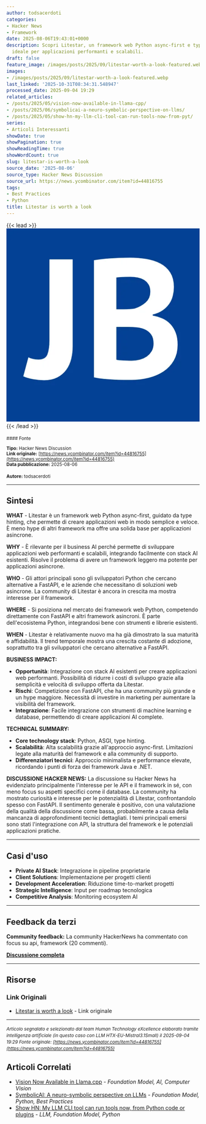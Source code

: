 ```yaml
---
author: todsacerdoti
categories:
- Hacker News
- Framework
date: 2025-08-06T19:43:01+0000
description: Scopri Litestar, un framework web Python async-first e type-hint-driven,
  ideale per applicazioni performanti e scalabili.
draft: false
feature_image: /images/posts/2025/09/litestar-worth-a-look-featured.webp
images:
- /images/posts/2025/09/litestar-worth-a-look-featured.webp
last_linked: '2025-10-31T08:34:31.548947'
processed_date: 2025-09-04 19:29
related_articles:
- /posts/2025/05/vision-now-available-in-llama-cpp/
- /posts/2025/06/symbolicai-a-neuro-symbolic-perspective-on-llms/
- /posts/2025/05/show-hn-my-llm-cli-tool-can-run-tools-now-from-pyt/
series:
- Articoli Interessanti
showDate: true
showPagination: true
showReadingTime: true
showWordCount: true
slug: litestar-is-worth-a-look
source_date: '2025-08-06'
source_type: Hacker News Discussion
source_url: https://news.ycombinator.com/item?id=44816755
tags:
- Best Practices
- Python
title: Litestar is worth a look
---
```


{{< lead >}}
![Featured image](/images/posts/2025/09/litestar-worth-a-look-featured.webp)
{{< /lead >}}

<small>
#### Fonte

**Tipo:** Hacker News Discussion  
**Link originale:** [https://news.ycombinator.com/item?id=44816755](https://news.ycombinator.com/item?id=44816755)  
**Data pubblicazione:** 2025-08-06

**Autore:** todsacerdoti</small>

---

## Sintesi

**WHAT** - Litestar è un framework web Python async-first, guidato da type hinting, che permette di creare applicazioni web in modo semplice e veloce. È meno hype di altri framework ma offre una solida base per applicazioni asincrone.

**WHY** - È rilevante per il business AI perché permette di sviluppare applicazioni web performanti e scalabili, integrando facilmente con stack AI esistenti. Risolve il problema di avere un framework leggero ma potente per applicazioni asincrone.

**WHO** - Gli attori principali sono gli sviluppatori Python che cercano alternative a FastAPI, e le aziende che necessitano di soluzioni web asincrone. La community di Litestar è ancora in crescita ma mostra interesse per il framework.

**WHERE** - Si posiziona nel mercato dei framework web Python, competendo direttamente con FastAPI e altri framework asincroni. È parte dell'ecosistema Python, integrandosi bene con strumenti e librerie esistenti.

**WHEN** - Litestar è relativamente nuovo ma ha già dimostrato la sua maturità e affidabilità. Il trend temporale mostra una crescita costante di adozione, soprattutto tra gli sviluppatori che cercano alternative a FastAPI.

**BUSINESS IMPACT:**
- **Opportunità**: Integrazione con stack AI esistenti per creare applicazioni web performanti. Possibilità di ridurre i costi di sviluppo grazie alla semplicità e velocità di sviluppo offerta da Litestar.
- **Rischi**: Competizione con FastAPI, che ha una community più grande e un hype maggiore. Necessità di investire in marketing per aumentare la visibilità del framework.
- **Integrazione**: Facile integrazione con strumenti di machine learning e database, permettendo di creare applicazioni AI complete.

**TECHNICAL SUMMARY:**
- **Core technology stack**: Python, ASGI, type hinting.
- **Scalabilità**: Alta scalabilità grazie all'approccio async-first. Limitazioni legate alla maturità del framework e alla community di supporto.
- **Differenziatori tecnici**: Approccio minimalista e performance elevate, ricordando i punti di forza dei framework Java e .NET.

**DISCUSSIONE HACKER NEWS:**
La discussione su Hacker News ha evidenziato principalmente l'interesse per le API e il framework in sé, con meno focus su aspetti specifici come il database. La community ha mostrato curiosità e interesse per le potenzialità di Litestar, confrontandolo spesso con FastAPI. Il sentimento generale è positivo, con una valutazione della qualità della discussione come bassa, probabilmente a causa della mancanza di approfondimenti tecnici dettagliati. I temi principali emersi sono stati l'integrazione con API, la struttura del framework e le potenziali applicazioni pratiche.

---

## Casi d'uso

- **Private AI Stack**: Integrazione in pipeline proprietarie
- **Client Solutions**: Implementazione per progetti clienti
- **Development Acceleration**: Riduzione time-to-market progetti
- **Strategic Intelligence**: Input per roadmap tecnologica
- **Competitive Analysis**: Monitoring ecosystem AI

---

## Feedback da terzi

**Community feedback:** La community HackerNews ha commentato con focus su api, framework (20 commenti).

**[Discussione completa](https://news.ycombinator.com/item?id=44816755)**

---


## Risorse

### Link Originali
- [Litestar is worth a look](https://news.ycombinator.com/item?id=44816755) - Link originale


---

*<small>Articolo segnalato e selezionato dal team Human Technology eXcellence elaborato tramite intelligenza artificiale (in questo caso con LLM HTX-EU-Mistral3.1Small) il 2025-09-04 19:29
Fonte originale: [https://news.ycombinator.com/item?id=44816755](https://news.ycombinator.com/item?id=44816755)</small>*

## Articoli Correlati

- [Vision Now Available in Llama.cpp](/posts/2025/05/vision-now-available-in-llama-cpp/) - *Foundation Model, AI, Computer Vision*
- [SymbolicAI: A neuro-symbolic perspective on LLMs](/posts/2025/06/symbolicai-a-neuro-symbolic-perspective-on-llms/) - *Foundation Model, Python, Best Practices*
- [Show HN: My LLM CLI tool can run tools now, from Python code or plugins](/posts/2025/05/show-hn-my-llm-cli-tool-can-run-tools-now-from-pyt/) - *LLM, Foundation Model, Python*